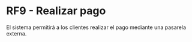 # RF9 - Realizar pago
El sistema permitirá a los clientes realizar el pago mediante una pasarela externa.


